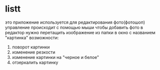 # listt

это приложение используется для редактирования фото(фотошоп)
управление происходит с помощью мыши
чтобы добавить фото в редактор нужно перетащить изображение из папки в окно с названием "картинка"
возможности:
1. поворот картинки
2. изменение резкости
3. изменение картинки на "черное и белое"
4. отзеркалить картинку
